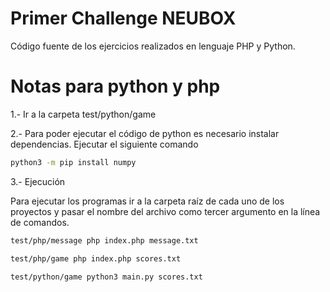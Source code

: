 # Primer Challenge NEUBOX 

Código fuente de los ejercicios realizados en lenguaje PHP y Python. 

# Notas para python y php

1.- Ir a la carpeta test/python/game

2.- Para poder ejecutar el código de python es necesario instalar dependencias.
Ejecutar el siguiente comando
 
```bash
python3 -m pip install numpy
```

3.- Ejecución

Para ejecutar los programas ir a la carpeta raíz de cada uno de los proyectos y pasar el nombre del archivo como tercer argumento en la línea de comandos. 

```bash
test/php/message php index.php message.txt
```

```bash
test/php/game php index.php scores.txt
```

```bash
test/python/game python3 main.py scores.txt
```